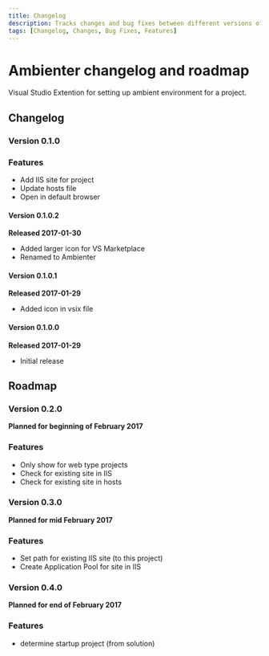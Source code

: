 ```yaml
---
title: Changelog
description: Tracks changes and bug fixes between different versions of Ambienter
tags: [Changelog, Changes, Bug Fixes, Features]
---
```


# Ambienter changelog and roadmap

Visual Studio Extention for setting up ambient environment for a project.

## Changelog

### Version 0.1.0

### Features

* Add IIS site for project
* Update hosts file
* Open in default browser

#### Version 0.1.0.2
**Released 2017-01-30**

* Added larger icon for VS Marketplace
* Renamed to Ambienter

#### Version 0.1.0.1
**Released 2017-01-29**

* Added icon in vsix file

#### Version 0.1.0.0
**Released 2017-01-29**

* Initial release

## Roadmap

### Version 0.2.0

**Planned for beginning of February 2017**

### Features

* Only show for web type projects
* Check for existing site in IIS
* Check for existing site in hosts

### Version 0.3.0

**Planned for mid February 2017**

### Features

* Set path for existing IIS site (to this project)
* Create Application Pool for site in IIS

### Version 0.4.0

**Planned for end of February 2017**

### Features

* determine startup project (from solution)
